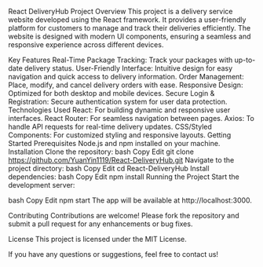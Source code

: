 React DeliveryHub
Project Overview
This project is a delivery service website developed using the React framework. It provides a user-friendly platform for customers to manage and track their deliveries efficiently. The website is designed with modern UI components, ensuring a seamless and responsive experience across different devices.

Key Features
Real-Time Package Tracking: Track your packages with up-to-date delivery status.
User-Friendly Interface: Intuitive design for easy navigation and quick access to delivery information.
Order Management: Place, modify, and cancel delivery orders with ease.
Responsive Design: Optimized for both desktop and mobile devices.
Secure Login & Registration: Secure authentication system for user data protection.
Technologies Used
React: For building dynamic and responsive user interfaces.
React Router: For seamless navigation between pages.
Axios: To handle API requests for real-time delivery updates.
CSS/Styled Components: For customized styling and responsive layouts.
Getting Started
Prerequisites
Node.js and npm installed on your machine.
Installation
Clone the repository:
bash
Copy
Edit
git clone https://github.com/YuanYin1119/React-DeliveryHub.git
Navigate to the project directory:
bash
Copy
Edit
cd React-DeliveryHub
Install dependencies:
bash
Copy
Edit
npm install
Running the Project
Start the development server:

bash
Copy
Edit
npm start
The app will be available at http://localhost:3000.

Contributing
Contributions are welcome! Please fork the repository and submit a pull request for any enhancements or bug fixes.

License
This project is licensed under the MIT License.

If you have any questions or suggestions, feel free to contact us! 
